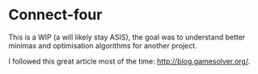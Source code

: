 # Connect-four

This is a WIP (a will likely stay ASIS), the goal was to understand better
minimax and optimisation algorithms for another project.

I followed this great article most of the time: http://blog.gamesolver.org/.
